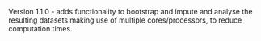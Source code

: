 Version 1.1.0 - adds functionality to bootstrap and impute and analyse the resulting datasets making use of multiple cores/processors, to reduce computation times.
